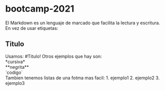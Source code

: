 # bootcamp-2021
El Markdown es un lenguaje de marcado que facilita la lectura y escritura.
En vez de usar etiquetas:
<h2>Titulo</h2>
Usamos:
#Titulo!
Otros ejemplos que hay son:<br>*cursiva*<br>**negrita**<br>`codigo`<br>
Tambien tenemos listas de una fotma mas facil:
1. ejemplo1
2. ejemplo2
3. ejemplo3 



 
